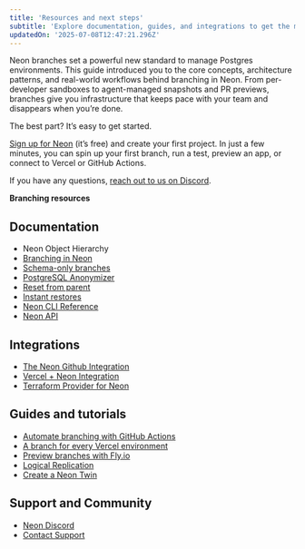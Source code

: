 ```yaml
---
title: 'Resources and next steps'
subtitle: 'Explore documentation, guides, and integrations to get the most out of Neon branching workflows'
updatedOn: '2025-07-08T12:47:21.296Z'
---
```


Neon branches set a powerful new standard to manage Postgres environments.
This guide introduced you to the core concepts, architecture patterns, and real-world workflows behind branching in Neon. From per-developer sandboxes to agent-managed snapshots and PR previews, branches give you infrastructure that keeps pace with your team and disappears when you’re done.

The best part? It’s easy to get started.

[Sign up for Neon](https://console.neon.tech/signup) (it’s free) and create your first project. In just a few minutes, you can spin up your first branch, run a test, preview an app, or connect to Vercel or GitHub Actions.

If you have any questions, [reach out to us on Discord](https://discord.gg/92vNTzKDGp).

**Branching resources**

## Documentation

- Neon Object Hierarchy
- [Branching in Neon](/docs/guides/branching-intro)
- [Schema-only branches](/docs/guides/branching-schema-only)
- [PostgreSQL Anonymizer](/docs/workflows/data-anonymization)
- [Reset from parent](/docs/guides/reset-from-parent)
- [Instant restores](/docs/introduction/branch-restore)
- [Neon CLI Reference](/docs/cli)
- [Neon API](/docs/api)

## Integrations

- [The Neon Github Integration](/docs/guides/neon-github-integration)
- [Vercel + Neon Integration](/docs/guides/vercel-overview)
- [Terraform Provider for Neon](/docs/reference/terraform)

## Guides and tutorials

- [Automate branching with GitHub Actions](/docs/guides/branching-github-actions)
- [A branch for every Vercel environment](/docs/get-started-with-neon/workflow-primer#a-branch-for-every-environment)
- [Preview branches with Fly.io](https://github.com/neondatabase-labs/preview-branches-with-fly)
- [Logical Replication](/docs/guides/logical-replication-guide)
- [Create a Neon Twin](/docs/guides/neon-twin-intro)

## Support and Community

- [Neon Discord](https://discord.gg/92vNTzKDGp)
- [Contact Support](/contact-sales)
